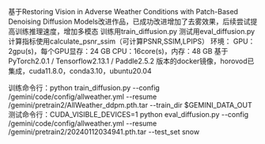 基于Restoring Vision in Adverse Weather Conditions with Patch-Based Denoising Diffusion Models改进作品，已成功改进增加了去雾效果，后续尝试提高训练推理速度，增加多模态
训练用train_diffusion.py
测试用eval_diffusion.py
计算指标使用calculate_psnr_ssim（可计算PSNR,SSIM,LPIPS）
环境：
GPU：2gpu(s)，每个GPU显存：24 GB
CPU：16core(s)，内存：48 GB
基于 PyTorch2.0.1 / Tensorflow2.13.1 / Paddle2.5.2 版本的docker镜像，horovod已集成，cuda11.8.0，conda3.10，ubuntu20.04

训练命令行：python train_diffusion.py --config /gemini/code/config/allweather.yml --resume /gemini/pretrain2/AllWeather_ddpm.pth.tar --train_dir $GEMINI_DATA_OUT
测试命令行：CUDA_VISIBLE_DEVICES=1 python eval_diffusion.py --config /gemini/code/config/allweather.yml --resume /gemini/pretrain2/20240112034941.pth.tar --test_set snow
